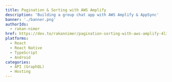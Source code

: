 ```yaml
---
title: Pagination & Sorting with AWS Amplify
description: 'Building a group chat app with AWS Amplify & AppSync'
banner: './banner.png'
authorIds:
  - rakan-nimer
href: https://dev.to/rakannimer/pagination-sorting-with-aws-amplify-4l37
platforms:
  - React
  - React Native
  - TypeScript
  - Android
categories:
  - API (GraphQL)
  - Hosting
---
```

